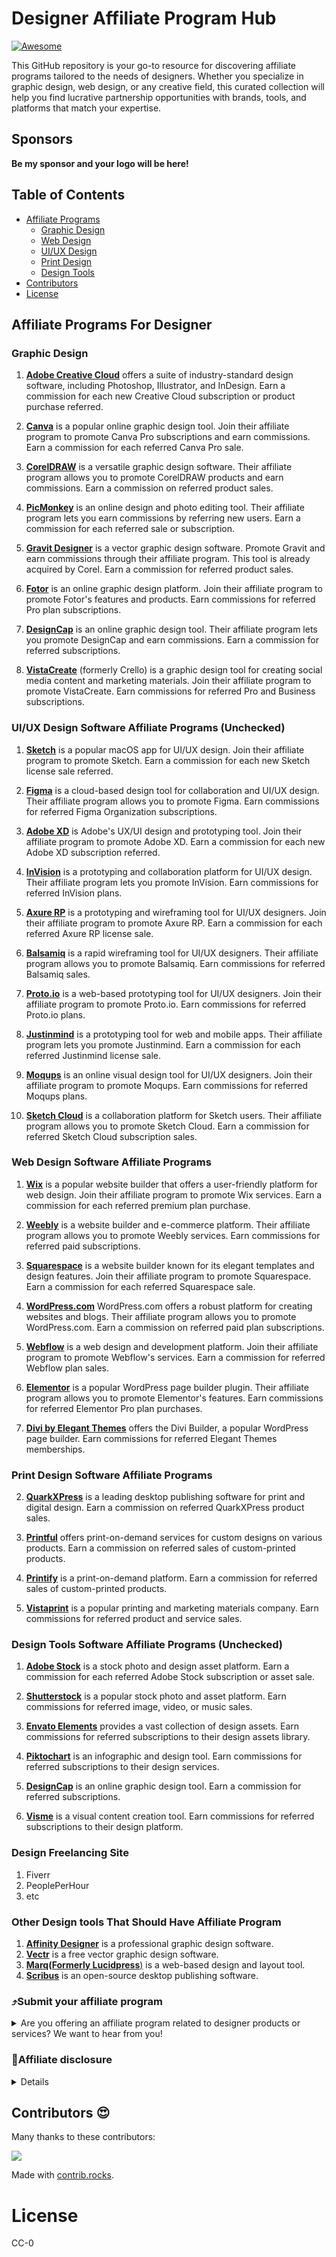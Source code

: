 # Designer Affiliate Program Hub
[![Awesome](https://awesome.re/badge-flat2.svg)](https://awesome.re)

This GitHub repository is your go-to resource for discovering affiliate programs tailored to the needs of designers. Whether you specialize in graphic design, web design, or any creative field, this curated collection will help you find lucrative partnership opportunities with brands, tools, and platforms that match your expertise.

## Sponsors

**Be my sponsor and your logo will be here!**

## Table of Contents

- [Affiliate Programs](#affiliate-programs)
  - [Graphic Design](#graphic-design)
  - [Web Design](#web-design)
  - [UI/UX Design](#uiux-design)
  - [Print Design](#print-design)
  - [Design Tools](#design-tools)
- [Contributors](#contributors)
- [License](#license)

## Affiliate Programs For Designer

### Graphic Design

1. [**Adobe Creative Cloud**](https://www.adobe.com/affiliates.html) offers a suite of industry-standard design software, including Photoshop, Illustrator, and InDesign. Earn a commission for each new Creative Cloud subscription or product purchase referred.

2. [**Canva**](https://www.canva.com/affiliates/) is a popular online graphic design tool. Join their affiliate program to promote Canva Pro subscriptions and earn commissions. Earn a commission for each referred Canva Pro sale.

3. [**CorelDRAW**](https://www.corel.com/en/partner-program/) is a versatile graphic design software. Their affiliate program allows you to promote CorelDRAW products and earn commissions. Earn a commission on referred product sales.

5. [**PicMonkey**](https://www.picmonkey.com/promos/partner-with-us) is an online design and photo editing tool. Their affiliate program lets you earn commissions by referring new users. Earn a commission for each referred sale or subscription.

6. [**Gravit Designer**](https://www.corel.com/en/partner-program) is a vector graphic design software. Promote Gravit and earn commissions through their affiliate program. This tool is already acquired by Corel. Earn a commission for referred product sales.

7. [**Fotor**](https://www.fotor.com/affiliates.html) is an online graphic design platform. Join their affiliate program to promote Fotor's features and products. Earn commissions for referred Pro plan subscriptions.

9. [**DesignCap**](https://www.designcap.com/affiliate.html) is an online graphic design tool. Their affiliate program lets you promote DesignCap and earn commissions. Earn a commission for referred subscriptions.

10. [**VistaCreate**](https://create.vista.com/affiliates/) (formerly Crello) is a graphic design tool for creating social media content and marketing materials. Join their affiliate program to promote VistaCreate. Earn commissions for referred Pro and Business subscriptions.

### UI/UX Design Software Affiliate Programs (Unchecked)

1. [**Sketch**](https://www.sketch.com/affiliates/) is a popular macOS app for UI/UX design. Join their affiliate program to promote Sketch. Earn a commission for each new Sketch license sale referred.

2. [**Figma**](https://www.figma.com/partners/affiliate/) is a cloud-based design tool for collaboration and UI/UX design. Their affiliate program allows you to promote Figma. Earn commissions for referred Figma Organization subscriptions.

3. [**Adobe XD**](https://www.adobe.com/affiliates.html) is Adobe's UX/UI design and prototyping tool. Join their affiliate program to promote Adobe XD. Earn a commission for each new Adobe XD subscription referred.

4. [**InVision**](https://www.invisionapp.com/affiliate) is a prototyping and collaboration platform for UI/UX design. Their affiliate program lets you promote InVision. Earn commissions for referred InVision plans.

5. [**Axure RP**](https://www.axure.com/affiliate) is a prototyping and wireframing tool for UI/UX designers. Join their affiliate program to promote Axure RP. Earn a commission for each referred Axure RP license sale.

6. [**Balsamiq**](https://balsamiq.com/affiliates/) is a rapid wireframing tool for UI/UX designers. Their affiliate program allows you to promote Balsamiq. Earn commissions for referred Balsamiq sales.

7. [**Proto.io**](https://proto.io/affiliates/) is a web-based prototyping tool for UI/UX designers. Join their affiliate program to promote Proto.io. Earn commissions for referred Proto.io plans.

8. [**Justinmind**](https://www.justinmind.com/affiliates/) is a prototyping tool for web and mobile apps. Their affiliate program lets you promote Justinmind. Earn a commission for each referred Justinmind license sale.

9. [**Moqups**](https://moqups.com/affiliates) is an online visual design tool for UI/UX designers. Join their affiliate program to promote Moqups. Earn commissions for referred Moqups plans.

10. [**Sketch Cloud**](https://sketch.cloud/affiliates/) is a collaboration platform for Sketch users. Their affiliate program allows you to promote Sketch Cloud. Earn a commission for referred Sketch Cloud subscription sales.


### Web Design Software Affiliate Programs

1. [**Wix**](https://www.wix.com/about/affiliates) is a popular website builder that offers a user-friendly platform for web design. Join their affiliate program to promote Wix services. Earn a commission for each referred premium plan purchase.

2. [**Weebly**](https://www.weebly.com/app-center/referrals) is a website builder and e-commerce platform. Their affiliate program allows you to promote Weebly services. Earn commissions for referred paid subscriptions.

3. [**Squarespace**](https://www.squarespace.com/affiliates) is a website builder known for its elegant templates and design features. Join their affiliate program to promote Squarespace. Earn a commission for each referred Squarespace sale.

4. [**WordPress.com**](https://refer.wordpress.com/) WordPress.com offers a robust platform for creating websites and blogs. Their affiliate program allows you to promote WordPress.com. Earn a commission on referred paid plan subscriptions.

7. [**Webflow**](https://webflow.com/affiliate) is a web design and development platform. Join their affiliate program to promote Webflow's services. Earn a commission for referred Webflow plan sales.

8. [**Elementor**](https://elementor.com/affiliates/) is a popular WordPress page builder plugin. Their affiliate program allows you to promote Elementor's features. Earn commissions for referred Elementor Pro plan purchases.

10. [**Divi by Elegant Themes**](https://www.elegantthemes.com/affiliates/) offers the Divi Builder, a popular WordPress page builder. Earn commissions for referred Elegant Themes memberships.

### Print Design Software Affiliate Programs

2. [**QuarkXPress**](https://www.quark.com/partners) is a leading desktop publishing software for print and digital design. Earn a commission on referred QuarkXPress product sales.

8. [**Printful**](https://www.printful.com/affiliates) offers print-on-demand services for custom designs on various products. Earn a commission on referred sales of custom-printed products.

9. [**Printify**](https://printify.com/affiliate/) is a print-on-demand platform. Earn a commission for referred sales of custom-printed products.

10. [**Vistaprint**](https://www.vistaprint.com/reseller/) is a popular printing and marketing materials company. Earn commissions for referred product and service sales.

### Design Tools Software Affiliate Programs (Unchecked)

1. [**Adobe Stock**](https://stock.adobe.com/affiliates) is a stock photo and design asset platform. Earn a commission for each referred Adobe Stock subscription or asset sale.

2. [**Shutterstock**](https://www.shutterstock.com/affiliates) is a popular stock photo and asset platform. Earn commissions for referred image, video, or music sales.

4. [**Envato Elements**](https://elements.envato.com/affiliate-program) provides a vast collection of design assets. Earn commissions for referred subscriptions to their design assets library.

8. [**Piktochart**](https://piktochart.com/affiliates/) is an infographic and design tool. Earn commissions for referred subscriptions to their design services.

9. [**DesignCap**](https://www.designcap.com/affiliate.html) is an online graphic design tool. Earn a commission for referred subscriptions.

10. [**Visme**](https://www.visme.co/affiliates/) is a visual content creation tool. Earn commissions for referred subscriptions to their design platform.

### Design Freelancing Site
1. Fiverr
1. PeoplePerHour
1. etc

### Other Design tools That Should Have Affiliate Program
1. [**Affinity Designer**](https://affinity.serif.com/en-gb/) is a professional graphic design software.
1. [**Vectr**](https://vectr.com) is a free vector graphic design software.
4. [**Marq(Formerly Lucidpress**)](https://www.marq.com/) is a web-based design and layout tool.
5. [**Scribus**](https://www.scribus.net/affiliates/) is an open-source desktop publishing software.

### :arrow_heading_up:Submit your affiliate program

<details>
  <summary>Are you offering an affiliate program related to designer products or services? We want to hear from you!</summary>
  <br>  
  
  If you have an affiliate program that offers designer-related products or services, we invite you to join forces with us. Let's empower designer to monetize their expertise while promoting valuable resources within our thriving community.
  <br>  

  Create an issue or PR on this repository to discuss the exciting possibilities of partnering with the Designer's Affiliate Program Hub. Together, we can create a mutually beneficial collaboration that drives growth and success for all parties involved.
  <br>  
  
Note: We carefully evaluate and select affiliate programs based on their relevance, quality, and alignment with our community's interests.
  
</details>

### :open_hands:Affiliate disclosure
<details>
  <br>  
  This Designer's Affiliate Program Hub repository may contain affiliate links. When you click on these links and make a purchase or take action, we may earn a commission at no additional cost to you.
  <br>  
  <br>  

  We carefully select and review affiliate programs relevant to designers, aiming to provide valuable resources and recommendations. However, please note that our inclusion of affiliate links does not imply endorsement or guarantee of the linked products or services.
  <br>  
  We appreciate your support, which helps us maintain and improve this repository. Your trust is important to us, and we are committed to providing transparent and reliable information. If you have any questions or concerns, please feel free to reach out to us.
</details>

## Contributors 😍

Many thanks to these contributors:

<a href="https://github.com/digital-marketing-engineer/designer-affiliate-program-hub/graphs/contributors">
  <img src="https://contrib.rocks/image?repo=digital-marketing-engineer/designer-affiliate-program-hub" />
</a>

Made with [contrib.rocks](https://contrib.rocks).

# License

CC-0
